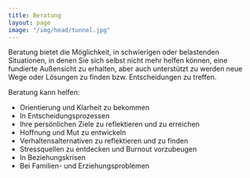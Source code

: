 ```yaml
---
title: Beratung
layout: page
image: "/img/head/tunnel.jpg"
---
```


<p>
Beratung bietet die Möglichkeit, in schwierigen oder belastenden Situationen, in denen Sie sich selbst nicht mehr helfen können, eine fundierte Außensicht zu erhalten, aber auch unterstützt zu werden neue Wege oder Lösungen zu finden bzw. Entscheidungen zu treffen.
</p>
<p>
Beratung kann helfen:
</p>
<ul class="content-list">
	<li>Orientierung und Klarheit zu bekommen</li>
	<li>In Entscheidungsprozessen</li>
	<li>Ihre persönlichen Ziele zu reflektieren und zu erreichen</li>
	<li>Hoffnung und Mut zu entwickeln</li>
	<li>Verhaltensalternativen zu reflektieren und zu finden</li>
	<li>Stressquellen zu entdecken und Burnout vorzubeugen</li>
	<li>In Beziehungskrisen</li>
	<li>Bei Familien- und Erziehungsproblemen</li>
</ul>